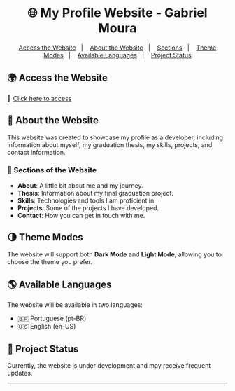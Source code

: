 <h1 align="center">🌐 My Profile Website - Gabriel Moura</h1>

<p align="center">
  <a href="#-access-the-website">Access the Website</a>&nbsp;&nbsp;&nbsp;|&nbsp;&nbsp;&nbsp;
  <a href="#-about-the-website">About the Website</a>&nbsp;&nbsp;&nbsp;|&nbsp;&nbsp;&nbsp;
  <a href="#-sections-of-the-website">Sections</a>&nbsp;&nbsp;&nbsp;|&nbsp;&nbsp;&nbsp;
  <a href="#-theme-modes">Theme Modes</a>&nbsp;&nbsp;&nbsp;|&nbsp;&nbsp;&nbsp;
  <a href="#-available-languages">Available Languages</a>&nbsp;&nbsp;&nbsp;|&nbsp;&nbsp;&nbsp;
  <a href="#-project-status">Project Status</a>
</p>

## 🌍 Access the Website
🔗 [Click here to access](https://mouragabriel53.github.io/SiteProfile/)

## 📌 About the Website
This website was created to showcase my profile as a developer, including information about myself, my graduation thesis, my skills, projects, and contact information.

### 📂 Sections of the Website
- **About**: A little bit about me and my journey.
- **Thesis**: Information about my final graduation project.
- **Skills**: Technologies and tools I am proficient in.
- **Projects**: Some of the projects I have developed.
- **Contact**: How you can get in touch with me.

## 🌗 Theme Modes
The website will support both **Dark Mode** and **Light Mode**, allowing you to choose the theme you prefer.

## 🌎 Available Languages
The website will be available in two languages:
- 🇧🇷 Portuguese (pt-BR)
- 🇺🇸 English (en-US)

## 🚧 Project Status
Currently, the website is under development and may receive frequent updates.

---
